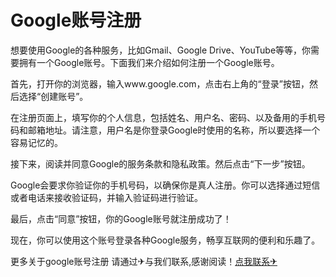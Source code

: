 # Google账号注册

想要使用Google的各种服务，比如Gmail、Google Drive、YouTube等等，你需要拥有一个Google账号。下面我们来介绍如何注册一个Google账号。

首先，打开你的浏览器，输入www.google.com，点击右上角的“登录”按钮，然后选择“创建账号”。

在注册页面上，填写你的个人信息，包括姓名、用户名、密码、以及备用的手机号码和邮箱地址。请注意，用户名是你登录Google时使用的名称，所以要选择一个容易记忆的。

接下来，阅读并同意Google的服务条款和隐私政策。然后点击“下一步”按钮。

Google会要求你验证你的手机号码，以确保你是真人注册。你可以选择通过短信或者电话来接收验证码，并输入验证码进行验证。

最后，点击“同意”按钮，你的Google账号就注册成功了！

现在，你可以使用这个账号登录各种Google服务，畅享互联网的便利和乐趣了。

更多关于google账号注册 请通过✈与我们联系,感谢阅读！[点我联系✈](https://vip.G208.com)